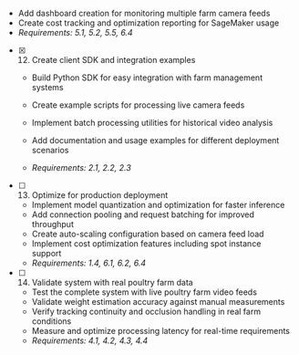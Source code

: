   - Add dashboard creation for monitoring multiple farm camera feeds
  - Create cost tracking and optimization reporting for SageMaker usage
  - _Requirements: 5.1, 5.2, 5.5, 6.4_

- [x] 12. Create client SDK and integration examples




  - Build Python SDK for easy integration with farm management systems
  - Create example scripts for processing live camera feeds
  - Implement batch processing utilities for historical video analysis
  - Add documentation and usage examples for different deployment scenarios

  - _Requirements: 2.1, 2.2, 2.3_

- [ ] 13. Optimize for production deployment

  - Implement model quantization and optimization for faster inference
  - Add connection pooling and request batching for improved throughput
  - Create auto-scaling configuration based on camera feed load
  - Implement cost optimization features including spot instance support
  - _Requirements: 1.4, 6.1, 6.2, 6.4_

- [ ] 14. Validate system with real poultry farm data
  - Test the complete system with live poultry farm video feeds
  - Validate weight estimation accuracy against manual measurements
  - Verify tracking continuity and occlusion handling in real farm conditions
  - Measure and optimize processing latency for real-time requirements
  - _Requirements: 4.1, 4.2, 4.3, 4.4_
